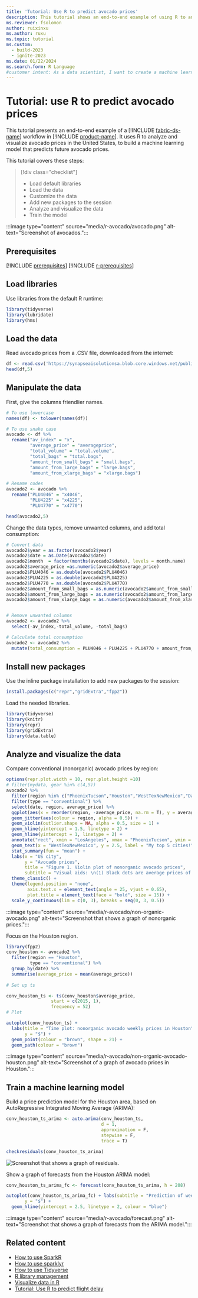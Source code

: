 ```yaml
---
title: 'Tutorial: Use R to predict avocado prices'
description: This tutorial shows an end-to-end example of using R to analyze and visualize avocado prices in the United States to predict future prices.
ms.reviewer: fsolomon
author: ruixinxu
ms.author: ruxu
ms.topic: tutorial
ms.custom:
  - build-2023
  - ignite-2023
ms.date: 01/22/2024
ms.search.form: R Language
#customer intent: As a data scientist, I want to create a machine learning model by using R so I can predict prices.
---
```


# Tutorial: use R to predict avocado prices

This tutorial presents an end-to-end example of a [!INCLUDE [fabric-ds-name](includes/fabric-ds-name.md)] workflow in [!INCLUDE [product-name](../includes/product-name.md)]. It uses R to analyze and visualize avocado prices in the United States, to build a machine learning model that predicts future avocado prices.

This tutorial covers these steps:

> [!div class="checklist"]
> - Load default libraries
> - Load the data
> - Customize the data
> - Add new packages to the session
> - Analyze and visualize the data
> - Train the model

:::image type="content" source="media/r-avocado/avocado.png" alt-text="Screenshot of avocados.":::

## Prerequisites

[!INCLUDE [prerequisites](./includes/prerequisites.md)]
[!INCLUDE [r-prerequisites](./includes/r-notebook-prerequisites.md)]

## Load libraries

Use libraries from the default R runtime:

```r
library(tidyverse)
library(lubridate)
library(hms)
```

## Load the data

Read avocado prices from a .CSV file, downloaded from the internet:

```r
df <- read.csv('https://synapseaisolutionsa.blob.core.windows.net/public/AvocadoPrice/avocado.csv', header = TRUE)
head(df,5)
```

## Manipulate the data

First, give the columns friendlier names.

```r
# To use lowercase
names(df) <- tolower(names(df))

# To use snake case
avocado <- df %>% 
  rename("av_index" = "x",
         "average_price" = "averageprice",
         "total_volume" = "total.volume",
         "total_bags" = "total.bags",
         "amount_from_small_bags" = "small.bags",
         "amount_from_large_bags" = "large.bags",
         "amount_from_xlarge_bags" = "xlarge.bags")

# Rename codes
avocado2 <- avocado %>% 
  rename("PLU4046" = "x4046",
         "PLU4225" = "x4225",
         "PLU4770" = "x4770")

head(avocado2,5)
```

Change the data types, remove unwanted columns, and add total consumption:

```r
# Convert data
avocado2$year = as.factor(avocado2$year)
avocado2$date = as.Date(avocado2$date)
avocado2$month  = factor(months(avocado2$date), levels = month.name)
avocado2$average_price =as.numeric(avocado2$average_price)
avocado2$PLU4046 = as.double(avocado2$PLU4046)
avocado2$PLU4225 = as.double(avocado2$PLU4225)
avocado2$PLU4770 = as.double(avocado2$PLU4770)
avocado2$amount_from_small_bags = as.numeric(avocado2$amount_from_small_bags)
avocado2$amount_from_large_bags = as.numeric(avocado2$amount_from_large_bags)
avocado2$amount_from_xlarge_bags = as.numeric(avocado2$amount_from_xlarge_bags)


# Remove unwanted columns
avocado2 <- avocado2 %>% 
  select(-av_index,-total_volume, -total_bags)

# Calculate total consumption 
avocado2 <- avocado2 %>% 
  mutate(total_consumption = PLU4046 + PLU4225 + PLU4770 + amount_from_small_bags + amount_from_large_bags + amount_from_xlarge_bags)
```

## Install new packages

Use the inline package installation to add new packages to the session:

```r
install.packages(c("repr","gridExtra","fpp2"))
```

Load the needed libraries.

```r
library(tidyverse) 
library(knitr)
library(repr)
library(gridExtra)
library(data.table)
```

## Analyze and visualize the data

Compare conventional (nonorganic) avocado prices by region:

```r
options(repr.plot.width = 10, repr.plot.height =10)
# filter(mydata, gear %in% c(4,5))
avocado2 %>% 
  filter(region %in% c("PhoenixTucson","Houston","WestTexNewMexico","DallasFtWorth","LosAngeles","Denver","Roanoke","Seattle","Spokane","NewYork")) %>%  
  filter(type == "conventional") %>%           
  select(date, region, average_price) %>% 
  ggplot(aes(x = reorder(region, -average_price, na.rm = T), y = average_price)) +
  geom_jitter(aes(colour = region, alpha = 0.5)) +
  geom_violin(outlier.shape = NA, alpha = 0.5, size = 1) +
  geom_hline(yintercept = 1.5, linetype = 2) +
  geom_hline(yintercept = 1, linetype = 2) +
  annotate("rect", xmin = "LosAngeles", xmax = "PhoenixTucson", ymin = -Inf, ymax = Inf, alpha = 0.2) +
  geom_text(x = "WestTexNewMexico", y = 2.5, label = "My top 5 cities!", hjust = 0.5) +
  stat_summary(fun = "mean") +
  labs(x = "US city",
       y = "Avocado prices", 
       title = "Figure 1. Violin plot of nonorganic avocado prices",
       subtitle = "Visual aids: \n(1) Black dots are average prices of individual avocados by city \n     between January 2015 and March 2018. \n(2) The plot is ordered descendingly.\n(3) The body of the violin becomes fatter when data points increase.") +
  theme_classic() + 
  theme(legend.position = "none", 
        axis.text.x = element_text(angle = 25, vjust = 0.65),
        plot.title = element_text(face = "bold", size = 15)) +
  scale_y_continuous(lim = c(0, 3), breaks = seq(0, 3, 0.5))
```

:::image type="content" source="media/r-avocado/non-organic-avocado.png" alt-text="Screenshot that shows a graph of nonorganic prices.":::

Focus on the Houston region.

```r
library(fpp2)
conv_houston <- avocado2 %>% 
  filter(region == "Houston",
         type == "conventional") %>% 
  group_by(date) %>% 
  summarise(average_price = mean(average_price))
  
# Set up ts   

conv_houston_ts <- ts(conv_houston$average_price,
                 start = c(2015, 1),
                 frequency = 52) 
# Plot

autoplot(conv_houston_ts) +
  labs(title = "Time plot: nonorganic avocado weekly prices in Houston",
       y = "$") +
  geom_point(colour = "brown", shape = 21) +
  geom_path(colour = "brown")
```

:::image type="content" source="media/r-avocado/non-organic-avocado-houston.png" alt-text="Screenshot of a graph of avocado prices in Houston.":::

## Train a machine learning model

Build a price prediction model for the Houston area, based on AutoRegressive Integrated Moving Average (ARIMA):

```r
conv_houston_ts_arima <- auto.arima(conv_houston_ts,
                                    d = 1,
                                    approximation = F,
                                    stepwise = F,
                                    trace = T)
```

```r
checkresiduals(conv_houston_ts_arima)
```

![Screenshot that shows a graph of residuals.](./media/r-avocado/residuals.png)

Show a graph of forecasts from the Houston ARIMA model:

```r
conv_houston_ts_arima_fc <- forecast(conv_houston_ts_arima, h = 208)

autoplot(conv_houston_ts_arima_fc) + labs(subtitle = "Prediction of weekly prices of nonorganic avocados in Houston",
       y = "$") +
  geom_hline(yintercept = 2.5, linetype = 2, colour = "blue")
```

:::image type="content" source="media/r-avocado/forecast.png" alt-text="Screenshot that shows a graph of forecasts from the ARIMA model.":::

## Related content

- [How to use SparkR](./r-use-sparkr.md)
- [How to use sparklyr](./r-use-sparklyr.md)
- [How to use Tidyverse](./r-use-tidyverse.md)
- [R library management](./r-library-management.md)
- [Visualize data in R](./r-visualization.md)
- [Tutorial: Use R to predict flight delay](./r-flight-delay.md)